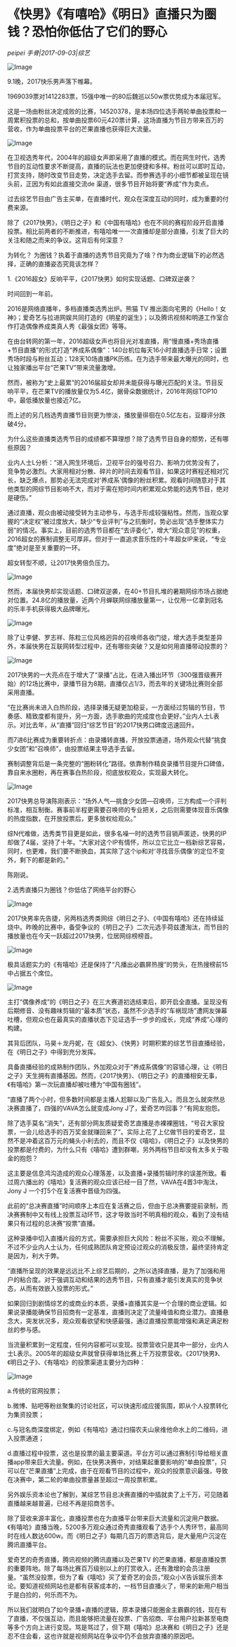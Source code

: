 # 《快男》《有嘻哈》《明日》直播只为圈钱？恐怕你低估了它们的野心

*peipei 手骨|2017-09-03|综艺*

![Image](http://p1.pstatp.com/large/39a5000273588144550f)

9.1晚，2017快乐男声落下帷幕。

1969039票对1412283票，15强中唯一的80后魏巡以50w票优势成为本届冠军。

这是一场由粉丝决定成败的比赛，14520378，是本场四位选手两轮单曲投票和一周累积投票的总和，按单曲投票60元420票计算，这场直播为节目方带来百万的营收，作为单曲投票平台的芒果直播也获得巨大流量。

![Image](http://p1.pstatp.com/large/39a6000271fd614cbf8f)

在卫视选秀年代，2004年的超级女声即采用了直播的模式。而在网生时代，选秀节目的互动性要求不断提高，直播的玩法也更加便捷和多样。粉丝可以即时互动，打赏支持，随时改变节目走势，决定选手去留。而参赛选手的小细节都被呈现在镜头前，正因为有如此直接交流de 渠道，很多节目开始将要“养成”作为卖点。

过去综艺节目由广告主买单，在直播时代，观众在深度互动的同时，成为重要的付费来源。

除了《2017快男》，《明日之子》和《中国有嘻哈》也在不同的赛程阶段开启直播投票。相比前两者的不断推进，有嘻哈唯一一次直播却是部分直播，引发了巨大的关注和随之而来的争议。这背后有何深意？

为转化？ 为圈钱？执着于直播的选秀节目究竟为了啥？作为商业逻辑下的必然选择，正确的直播姿态究竟该怎样？

1.《2016超女》反响平平，《2017快男》如何实现话题、口碑双逆袭？

时间回到一年前。

2016是网络直播年，多档直播类选秀出炉。熊猫 TV 推出面向宅男的《Hello！女神》；爱奇艺与拉进网娱共同打造的《明星的诞生》；以及腾讯视频和明道工作室合作打造偶像养成类真人秀《最强女团》等等。

在由台转网的第一年，2016超级女声也将目光对准直播，用“慢直播+秀场直播+节目直播”的形式打造“养成系偶像”：140台机位每天16小时直播选手日常；设置秀场时段与粉丝互动；128天10场直播PK历练。在为选手带来最大曝光的同时，也让独家播出平台“芒果TV”带来流量激增。

然而，被称为“史上最累”的2016届超女却并未能获得与曝光匹配的关注。节目反响平平，在芒果TV的播放量仅为5.4亿，据骨朵数据统计，2016年网综TOP10中，最低播放量也接近7亿。

而上述的另几档选秀直播节目则更为惨淡，播放量徘徊在0.5亿左右，豆瓣评分跌破4分。

为什么这些直播类选秀节目的成绩都不算理想？除了选秀节目自身的颓势，还有哪些原因？

业内人士L分析：“进入网生环境后，卫视平台的强号召力、影响力优势没有了，竞争势必激烈。大家用相对分散、碎片的时间去观看节目，如果这时赛程还相对冗长，缺乏爆点，那势必无法完成对‘养成系’偶像的粉丝积累。观看时间随意对于其他类型的网综节目影响不大，而对于需在短时间内积累观众势能的选秀节目，绝对是硬伤。”

通过直播，观众由被动接受转为主动参与，与选手形成较强粘性。然而，当观众掌握的“决定权”被过度放大，缺少“专业评判”与之抗衡时，势必出现“选手整体实力弱”的情况。事实上，目前的选秀节目都在“去评委化”，增大“观众意见”的权重，2016超女的赛制调整无可厚非。但对于一直追求音乐性的十年超女IP来说，“专业度”绝对是至关重要的一环。

超女转型不顺，让2017快男倍负压力。

![Image](http://p3.pstatp.com/large/39a400027bcfaf50c68f)

然而，本届快男却实现话题、口碑双逆袭，在40+节目扎堆的暑期网综市场占据绝对位置。24.8亿的播放量，近两个月蝉联网综播放量第一，让仅用一亿拿到冠名的乐丰手机获得极大品牌曝光。

![Image](http://p1.pstatp.com/large/39a400027bd3a4d97ae4)

除了让李健、罗志祥、陈粒三位风格迥异的召唤师各收门徒，增大选手类型差异外，本届快男在互联网转型过程中，还有哪些突破？又是如何用直播带动投票的？

![Image](http://p3.pstatp.com/large/39a6000271fec46ef9e4)

2017快男的一大亮点在于增大了“录播”占比，在进入播出环节（300强晋级赛开始）的12场比赛中，录播节目为8期，直播仅占1/3，而去年的关键场比赛则全部采用直播。

“在比赛尚未进入白热阶段，选择录播无疑更加稳妥，一方面经过剪辑的节目，节奏感、精致度都有提升，另一方面，选手歌曲的完成度也会更好。”业内人士L表示。对比去年，从“直播”回归“综艺节目”的2017快男口碑度迅速回升。

而7进6比赛成为重要转折点：由录播转直播，开放投票通道，场外观众代替“挑食少女团”和“召唤师”，由投票结果主导选手去留。

赛制调整背后是一条完整的“圈粉转化”路径。依靠制作精良录播节目提升口碑值，靠自来水圈粉，再在赛事白热阶段，彻底放权观众，实现最大转化。

![Image](http://p3.pstatp.com/large/39a700026f090995da3d)

2017快男总导演陈刚表示：“场外人气—挑食少女团—召唤师，三方构成一个评判标准，相互制衡。赛事前半程更需要召唤师的专业把关，之后则需要体现音乐偶像的热度指数，在开放投票后，更多放权给观众。”

综N代难做，选秀类节目更是如此，很多名噪一时的选秀节目销声匿迹，快男的IP却做了4届，坚持了十年。“大家对这个IP有情怀，所以立它比立一档新综艺容易，同时，也更难，我们要不断换血，其实除了这个ip和对‘寻找音乐偶像’的定位不变外，剩下的都是新的。”

陈刚说。

2.选秀直播只为圈钱？你低估了网络平台的野心

![Image](http://p3.pstatp.com/large/39a900007bcce440d710)

2017快男率先告捷，另两档选秀类网综《明日之子》、《中国有嘻哈》还在持续延烧中。昨晚的比赛中，备受争议的《明日之子》二次元选手荷兹遭淘汰，而节目的播放量也在今天一跃超过2017快男，位居网综榜榜首。

![Image](http://p3.pstatp.com/large/39a700026f0b7fde0a4a)

极具话题实力的《有嘻哈》还是保持了“凡播出必霸屏热搜”的势头，在热搜榜前15中占据五个席位。

![Image](http://p9.pstatp.com/large/39a60002720381080037)

主打“偶像养成”的《明日之子》在三大赛道初选结束后，即开启全直播。呈现没有后期修音、没有趣味剪辑的“最本质”状态，虽然不少选手的“车祸现场”遭网友弹幕吐槽，但观众也在最真实的直播状态下见证选手一步步的成长，完成“养成”心理的构建。

其背后团队，马昊＋龙丹妮，在《超女》、《快男》时期积累的综艺节目直播经验，在《明日之子》中得到充分发挥。

具备直播经验的成熟制作团队，外加观众对于“养成系偶像”的容错心理，让《明日之子》天生拥有直播基因。然而，《2017快男》、《明日之子》的直播相安无事，《有嘻哈》第一次玩直播却被吐槽为“中国有圈钱”。

“直播了两个小时，但多数时间都是主播人尬聊以及广告乱入。而且怎么就突然总决赛直播了，四强的VAVA怎么就变成Jony J了，爱奇艺咋回事？”有网友抱怨。

除了选手莫名“消失”，还有部分网友质疑爱奇艺直播是赤裸裸圈钱，“号召大家投票，一会儿给选手的百万奖金就赚回来了”。实际上花了上亿做节目的爱奇艺，显然不是冲着这百万元的蝇头小利去的，而且不仅《嘻哈》，《明日之子》以及快男的投票都是付费的，为什么只有《嘻哈》遭到群嘲，另外两档节目却没有太多关于吸金的抱怨？

这主要是信息鸿沟造成的观众心理落差，以及直播+录播剪辑时序的误差所致。看过周六播出的《嘻哈》复活赛的观众应该已经一目了然，VAVA在4晋3中淘汰，Jony J 一个打5个在复活赛中晋级为四强。

此前的“总决赛直播”时间顺序上本应在复活赛之后，但由于总决赛要提前录制，而决赛赛制中又有线上投票互动环节，这才导致当时不明真相的观众，看到了没有结果只有过程的总决赛“投票”直播。

这种录播中切入直播片段的方式，需要承担巨大风险：粉丝不买账，观众不理解。不过不少业内人士认为，任何成熟团队肯定预设过观众的消极反馈，最终坚持肯定是因为，利大于弊。

“直播所呈现的效果是远远比不上综艺后期的，之所以选择直播，是为了加强和用户的粘合度。对于强调互动和结果的选秀节目，只有直播才能引发真实的竞争状态，从而有效嵌入投票的形式。”

如果回归到剧情综艺的或商业的本质，录播+直播其实是一个合理的商业逻辑。如果说录播能确保节目招商有一定基准，直播则决定了流量峰值和商业潜力。直播悬念大，突发状况多，观众观看欲望和快感最强，通过直播投票能增强和满足满足粉丝的参与感。

当流量积累到一定程度，任何内容都可以变现。投票营收只是其中一部分，业内人士L表示。2005年的超级女声就曾获得单场比赛上千万投票营收。《2017快男》、《明日之子》、《有嘻哈》的投票渠道主要分为四种：

![Image](http://p1.pstatp.com/large/39a600027202be8d0a85)

a.传统的官网投票；

b.微博、贴吧等粉丝聚集的讨论社区，可以快速形成应援氛围，即从个人投票转化为集资投票；

c.与冠名商深度绑定，例如《有嘻哈》通过扫描农夫山泉维他命水上的二维码，进入投票通道；

d.直播过程中投票，这也是投票的最主要渠道。平台方可以通过赛制引导给相关直播app带来巨大流量。例如，在快男决赛中，对结果起重要影响的“单曲投票”，只可以在“芒果直播”上完成，由于在观看节目的过程中，观众的投票意识最强，导致在决赛中，第二轮的单曲投票量甚至超过一周投票积累。

另外娱乐资本论也了解到，某综艺节目总决赛直播的中插就卖了上千万，可见随着直播越来越普遍，已经不再是招商苦手。

除了营收来源丰富化，直播投票也在为直播平台带来巨大流量和沉淀用户数据。《有嘻哈》直播当晚，5200多万观众通过奇秀直播观看了选手个人秀环节，最高同时在线人数达600w。而《明日之子》每期几百万的票选背后，是大量用户沉淀在腾讯直播平台。

爱奇艺的奇秀直播，腾讯视频的腾讯直播以及芒果TV 的芒果直播，都是直播投票的重要阵地。除了每场比赛百万级别以上的打赏收入，还有激增的会员注册量。“虽然没投票，但为了看《嘻哈》买了爱奇艺的会员，”观众小X告诉娱乐资本论。要知道视频网站也是都有获客成本的，一档节目直播火了，带来的新用户相当于是白捡的，何乐而不为。

所以我们就明白了如今录播+直播的逻辑，原本录播只能圈金主霸霸的钱，现在有了直播，不仅强互动，而且能够把流量在投票、广告招商、平台用户拉新甚至电商等多个方向上进行变现。骂是骂过了，但下期《嘻哈》总决赛和《明日之子》还是忍不住会看，这也许就是视频网站在争议中仍不会放弃直播的原因吧。

